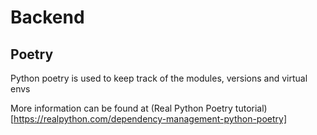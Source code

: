 # Backend

## Poetry

Python poetry is used to keep track of the modules, versions and virtual envs

More information can be found at (Real Python Poetry tutorial)[https://realpython.com/dependency-management-python-poetry]


